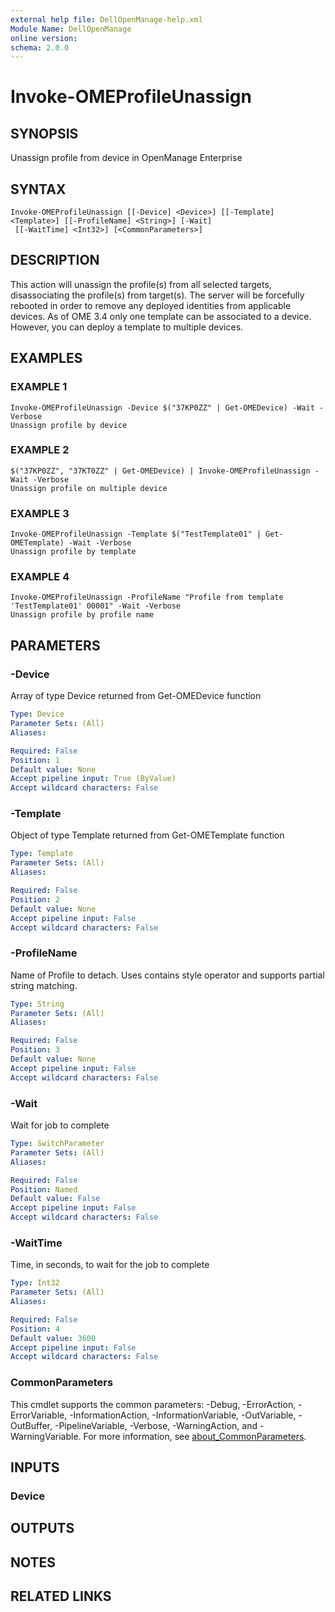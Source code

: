 ```yaml
---
external help file: DellOpenManage-help.xml
Module Name: DellOpenManage
online version:
schema: 2.0.0
---
```


# Invoke-OMEProfileUnassign

## SYNOPSIS
Unassign profile from device in OpenManage Enterprise

## SYNTAX

```
Invoke-OMEProfileUnassign [[-Device] <Device>] [[-Template] <Template>] [[-ProfileName] <String>] [-Wait]
 [[-WaitTime] <Int32>] [<CommonParameters>]
```

## DESCRIPTION
This action will unassign the profile(s) from all selected targets, disassociating the profile(s) from target(s).
The server will be forcefully rebooted in order to remove any deployed identities from applicable devices.
As of OME 3.4 only one template can be associated to a device.
However, you can deploy a template to multiple devices.

## EXAMPLES

### EXAMPLE 1
```
Invoke-OMEProfileUnassign -Device $("37KP0ZZ" | Get-OMEDevice) -Wait -Verbose
Unassign profile by device
```

### EXAMPLE 2
```
$("37KP0ZZ", "37KT0ZZ" | Get-OMEDevice) | Invoke-OMEProfileUnassign -Wait -Verbose
Unassign profile on multiple device
```

### EXAMPLE 3
```
Invoke-OMEProfileUnassign -Template $("TestTemplate01" | Get-OMETemplate) -Wait -Verbose
Unassign profile by template
```

### EXAMPLE 4
```
Invoke-OMEProfileUnassign -ProfileName "Profile from template 'TestTemplate01' 00001" -Wait -Verbose
Unassign profile by profile name
```

## PARAMETERS

### -Device
Array of type Device returned from Get-OMEDevice function

```yaml
Type: Device
Parameter Sets: (All)
Aliases:

Required: False
Position: 1
Default value: None
Accept pipeline input: True (ByValue)
Accept wildcard characters: False
```

### -Template
Object of type Template returned from Get-OMETemplate function

```yaml
Type: Template
Parameter Sets: (All)
Aliases:

Required: False
Position: 2
Default value: None
Accept pipeline input: False
Accept wildcard characters: False
```

### -ProfileName
Name of Profile to detach.
Uses contains style operator and supports partial string matching.

```yaml
Type: String
Parameter Sets: (All)
Aliases:

Required: False
Position: 3
Default value: None
Accept pipeline input: False
Accept wildcard characters: False
```

### -Wait
Wait for job to complete

```yaml
Type: SwitchParameter
Parameter Sets: (All)
Aliases:

Required: False
Position: Named
Default value: False
Accept pipeline input: False
Accept wildcard characters: False
```

### -WaitTime
Time, in seconds, to wait for the job to complete

```yaml
Type: Int32
Parameter Sets: (All)
Aliases:

Required: False
Position: 4
Default value: 3600
Accept pipeline input: False
Accept wildcard characters: False
```

### CommonParameters
This cmdlet supports the common parameters: -Debug, -ErrorAction, -ErrorVariable, -InformationAction, -InformationVariable, -OutVariable, -OutBuffer, -PipelineVariable, -Verbose, -WarningAction, and -WarningVariable. For more information, see [about_CommonParameters](http://go.microsoft.com/fwlink/?LinkID=113216).

## INPUTS

### Device
## OUTPUTS

## NOTES

## RELATED LINKS

